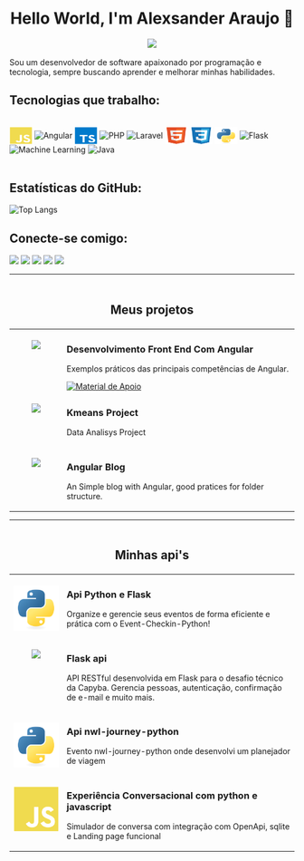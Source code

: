 <h1 align="center">
  Hello World, I'm Alexsander Araujo 👋
</h1>

<div align="center">
  <img height="380em" src="https://user-images.githubusercontent.com/70382532/138322189-2db8df52-9dcb-40a0-88a8-c365466bd33d.gif"/>
</div>

Sou um desenvolvedor de software apaixonado por programação e tecnologia, sempre buscando aprender e melhorar minhas habilidades.

## Tecnologias que trabalho:

<div style="display: inline_block"><br>
  <img align="center" alt="JavaScript" height="30" width="40" src="https://raw.githubusercontent.com/devicons/devicon/master/icons/javascript/javascript-plain.svg">
  <img align="center" alt="Angular" height="30" width="40" src="https://cdn.jsdelivr.net/gh/devicons/devicon@latest/icons/angular/angular-original.svg">
  <img align="center" alt="TypeScript" height="30" width="40" src="https://raw.githubusercontent.com/devicons/devicon/master/icons/typescript/typescript-plain.svg">
  <img align="center" alt="PHP" height="30" width="40" src="https://cdn.jsdelivr.net/gh/devicons/devicon@latest/icons/php/php-original.svg">      
  <img align="center" alt="Laravel" height="30" width="40" src="https://cdn.jsdelivr.net/gh/devicons/devicon@latest/icons/laravel/laravel-original.svg">
  <img align="center" alt="HTML5" height="30" width="40" src="https://raw.githubusercontent.com/devicons/devicon/master/icons/html5/html5-original.svg">
  <img align="center" alt="CSS3" height="30" width="40" src="https://raw.githubusercontent.com/devicons/devicon/master/icons/css3/css3-original.svg">
  <img align="center" alt="Python" height="30" width="40" src="https://raw.githubusercontent.com/devicons/devicon/master/icons/python/python-original.svg">
  <img align="center" alt="Flask" height="30" width="40" src="https://cdn.jsdelivr.net/gh/devicons/devicon@latest/icons/flask/flask-original.svg"> 
  <img align="center" alt="Machine Learning" height="30" src="https://cdn.jsdelivr.net/gh/devicons/devicon@latest/icons/jupyter/jupyter-original.svg">          
  <img align="center" alt="Java" height="30" width="40" src="https://cdn.jsdelivr.net/gh/devicons/devicon@latest/icons/java/java-original.svg">
</div><br>

## Estatísticas do GitHub:

![Top Langs](https://github-readme-stats.vercel.app/api/top-langs/?username=alexsanderaraujo&langs_count=3&layout=compact)

## Conecte-se comigo:

<div> 
  <a href="https://www.linkedin.com/in/alexsanderaraujo4/" target="_blank"><img src="https://img.shields.io/badge/-LinkedIn-%230077B5?style=for-the-badge&logo=linkedin&logoColor=white" target="_blank"></a> 
  <a href = "mailto:alexsanderthorne@gmail.com"><img src="https://img.shields.io/badge/-Gmail-%23333?style=for-the-badge&logo=gmail&logoColor=white" target="_blank"></a>
  <a href="https://www.instagram.com/alexsanderaraujo4/" target="_blank"><img src="https://img.shields.io/badge/-Instagram-%23E4405F?style=for-the-badge&logo=instagram&logoColor=white" target="_blank"></a>
  <a href="https://discord.gg/alexsander4485" target="_blank"><img src="https://img.shields.io/badge/Discord-7289DA?style=for-the-badge&logo=discord&logoColor=white" target="_blank"></a> 
  <a href="https://whats.link/alexsanderaraujo" target="_blank"><img src="https://img.shields.io/badge/WhatsApp-25D366?style=for-the-badge&logo=whatsapp&logoColor=white" target="_blank"></a>
</div>

<table>
	<thead>
		<tr>
			<th colspan="2" width="2000">&nbsp;<h2>Meus projetos</h2></th>
		</tr>
	</thead>
<tbody>
	<tr>
		<td align="center" valign="top" width="80"><br />
			<a href="https://github.com/alexsanderthorne/Desenvolvimento-Front-End-Com-Angular">
				<img src="https://cdn.jsdelivr.net/gh/devicons/devicon@latest/icons/angular/angular-original.svg" />
			</a>
		</td>
		<td valign="top">
			<h3>Desenvolvimento Front End Com Angular</h3>
			<p>Exemplos práticos das principais competências de Angular.</p>
			<a href="https://github.com/alexsanderthorne/Desenvolvimento-Front-End-Com-Angular">
				<img src="https://img.shields.io/badge/Ver%20Material-E94D5F?style=for-the-badge" alt="Material de Apoio">
			</a>
		</td>
	</tr>
	<tr>
		<td align="center" valign="top" width="80"><br />
			<a href="https://github.com/alexsanderthorne/K-means">
				 <img src="https://cdn.jsdelivr.net/gh/devicons/devicon@latest/icons/jupyter/jupyter-original.svg"/>
			 </a>
		</td>
		<td valign="top">
			<h3>Kmeans Project</h3>
			<p>Data Analisys Project</p>
		</td>
	</tr>
	<tr>
		<td align="center" valign="top" width="80"><br />
			<a href="https://github.com/alexsanderthorne/angular-blog">
				<img src="https://cdn.jsdelivr.net/gh/devicons/devicon@latest/icons/angular/angular-original.svg"  />
			</a>
		</td>
		<td valign="top">
			<h3>Angular Blog</h3>
			<p>An Simple blog with Angular, good pratices for folder structure.</p>
		</td>
	</tr>
	
</tbody>
	
</table>

<table>
	<thead>
		<tr>
			<th colspan="2" width="2000">&nbsp;<h2>Minhas api's</h2></th>
		</tr>
	</thead>
<tbody>
	<tr>
		<td align="center" valign="top" width="80"><br />
			<a href="https://github.com/alexsanderthorne/Event-Checkin-Python.git">
				<img src="https://raw.githubusercontent.com/devicons/devicon/master/icons/python/python-original.svg"  />
			</a>
		</td>
		<td valign="top">
			<h3>Api Python e Flask</h3>
			<p>Organize e gerencie seus eventos de forma eficiente e prática com o Event-Checkin-Python!</p>
		</td>
	</tr>
	<tr>
		<td align="center" valign="top" width="80"><br />
			<a href="https://github.com/alexsanderthorne/desafioTecnicoCapyba.git">
				<img src="https://cdn.jsdelivr.net/gh/devicons/devicon@latest/icons/flask/flask-original.svg" />
			</a>
		</td>
		<td valign="top">
			<h3>Flask api</h3>
			<p>API RESTful desenvolvida em Flask para o desafio técnico da Capyba. Gerencia pessoas, autenticação, confirmação de e-mail e muito mais.</p>
		</td>
	</tr>
	 <tr>
		<td align="center" valign="top" width="80"><br />
			<a href="https://github.com/alexsanderthorne/nwl-journey-python.git">
				<img src="https://raw.githubusercontent.com/devicons/devicon/master/icons/python/python-original.svg"  />
			</a>
		</td>
		<td valign="top">
			<h3>Api nwl-journey-python</h3>
			<p>Evento nwl-journey-python onde desenvolvi um planejador de viagem</p>
		</td>
	</tr>
	<tr>
		<td align="center" valign="top" width="80"><br />
			<a href="https://github.com/alexsanderthorne/challengeFuria.git">
				<img src="https://raw.githubusercontent.com/devicons/devicon/master/icons/javascript/javascript-plain.svg"  />
			</a>
		</td>
		<td valign="top">
			<h3>Experiência Conversacional com python e javascript</h3>
			<p>Simulador de conversa com integração com OpenApi, sqlite e Landing page funcional</p>
		</td>
	</tr>
</tbody>
	
 
</table>
